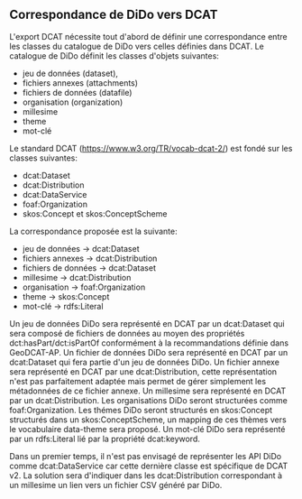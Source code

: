 ## Correspondance de DiDo vers DCAT
L'export DCAT nécessite tout d'abord de définir une correspondance entre les classes du catalogue de DiDo vers celles définies dans DCAT.
Le catalogue de DiDo définit les classes d'objets suivantes:
  - jeu de données (dataset),
  - fichiers annexes (attachments)
  - fichiers de données (datafile)
  - organisation (organization)
  - millesime
  - theme
  - mot-clé

Le standard DCAT (https://www.w3.org/TR/vocab-dcat-2/) est fondé sur les classes suivantes:
  - dcat:Dataset
  - dcat:Distribution
  - dcat:DataService
  - foaf:Organization
  - skos:Concept et skos:ConceptScheme

La correspondance proposée est la suivante:
  - jeu de données -> dcat:Dataset
  - fichiers annexes -> dcat:Distribution
  - fichiers de données -> dcat:Dataset
  - millesime -> dcat:Distribution
  - organisation -> foaf:Organization
  - theme -> skos:Concept
  - mot-clé -> rdfs:Literal

Un jeu de données DiDo sera représenté en DCAT par un dcat:Dataset qui sera composé de fichiers de données au moyen des propriétés dct:hasPart/dct:isPartOf conformément à la recommandations définie dans GeoDCAT-AP.
Un fichier de données DiDo sera représenté en DCAT par un dcat:Dataset qui fera partie d'un jeu de données DiDo.
Un fichier annexe sera représenté en DCAT par une dcat:Distribution, cette représentation n'est pas parfaitement adaptée mais permet de gérer simplement les métadonnées de ce fichier annexe.
Un millesime sera représenté en DCAT par un dcat:Distribution.
Les organisations DiDo seront structurées comme foaf:Organization.
Les thémes DiDo seront structurés en skos:Concept structurés dans un skos:ConceptScheme, un mapping de ces thèmes vers le vocabulaire data-theme sera proposé.
Un mot-clé DiDo sera représenté par un rdfs:Literal lié par la propriété dcat:keyword.

Dans un premier temps, il n'est pas envisagé de représenter les API DiDo comme dcat:DataService car cette dernière classe est spécifique de DCAT v2.
La solution sera d'indiquer dans les dcat:Distribution correspondant à un millesime un lien vers un fichier CSV généré par DiDo.
